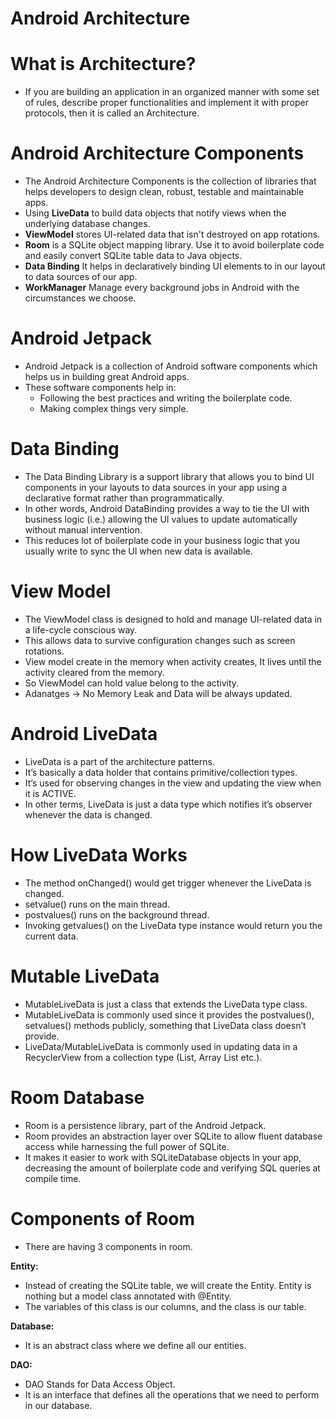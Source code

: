 # Android Architecture

# What is Architecture?

- If you are building an application in an organized manner with some set of rules, describe proper functionalities and implement it with proper protocols, then it is called an Architecture.

# Android Architecture Components

- The Android Architecture Components is the collection of libraries that helps developers to design clean, robust, testable and maintainable apps. 
- Using __LiveData__ to build data objects that notify views when the underlying database changes.
- __ViewModel__ stores UI-related data that isn't destroyed on app rotations.
- __Room__ is a SQLite object mapping library. Use it to avoid boilerplate code and easily convert SQLite table data to Java objects. 
- __Data Binding__ It helps in declaratively binding UI elements to in our layout to data sources of our app.
- __WorkManager__ Manage every background jobs in Android with the circumstances we choose.

# Android Jetpack

- Android Jetpack is a collection of Android software components which helps us in building great Android apps.
- These software components help in:
    - Following the best practices and writing the boilerplate code.
    - Making complex things very simple.

# Data Binding

- The Data Binding Library is a support library that allows you to bind UI components in your layouts to data sources in your app using a declarative format rather than             programmatically.
- In other words, Android DataBinding provides a way to tie the UI with business logic (i.e.) allowing the UI values to update automatically without manual intervention. 
- This reduces lot of boilerplate code in your business logic that you usually write to sync the UI when new data is available. 

# View Model

- The ViewModel class is designed to hold and manage UI-related data in a life-cycle conscious way. 
- This allows data to survive configuration changes such as screen rotations.
- View model create in the memory when activity creates, It lives until the activity cleared from the memory. 
- So ViewModel can hold value belong to the activity.
- Adanatges -> No Memory Leak and Data will be always updated.

# Android LiveData

- LiveData is a part of the architecture patterns.
- It’s basically a data holder that contains primitive/collection types.
- It’s used for observing changes in the view and updating the view when it is ACTIVE.
- In other terms, LiveData is just a data type which notifies it’s observer whenever the data is changed. 

# How LiveData Works

- The method onChanged() would get trigger whenever the LiveData is changed.
- setvalue() runs on the main thread.
- postvalues() runs on the background thread.
- Invoking  getvalues() on the LiveData type instance would return you the current data.

# Mutable LiveData

- MutableLiveData is just a class that extends the LiveData type class.
- MutableLiveData is commonly used since it provides the  postvalues(), setvalues() methods publicly, something that LiveData class doesn’t provide.
- LiveData/MutableLiveData is commonly used in updating data in a RecyclerView from a collection type (List, Array List etc.).

# Room Database

- Room is a persistence library, part of the Android Jetpack.
- Room provides an abstraction layer over SQLite to allow fluent database access while harnessing the full power of SQLite.
- It makes it easier to work with SQLiteDatabase objects in your app, decreasing the amount of boilerplate code and verifying SQL queries at compile time.

# Components of Room

- There are having 3 components in room.

__Entity:__ 

- Instead of creating the SQLite table, we will create the Entity. Entity is nothing but a model class annotated with @Entity. 
- The variables of this class is our columns, and the class is our table.

__Database:__ 

- It is an abstract class where we define all our entities.

__DAO:__ 

- DAO Stands for Data Access Object. 
- It is an interface that defines all the operations that we need to perform in our database.


